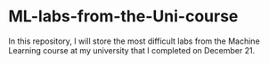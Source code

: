 # ML-labs-from-the-Uni-course
In this repository, I will store the most difficult labs from the Machine Learning course at my university that I completed on December 21.
